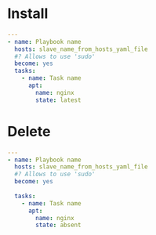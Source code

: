 #                Install

```yaml
---
- name: Playbook name
  hosts: slave_name_from_hosts_yaml_file
  #? Allows to use 'sudo'
  become: yes
  tasks:
    - name: Task name
      apt:
        name: nginx
        state: latest
```










# Delete

```yaml
---
- name: Playbook name
  hosts: slave_name_from_hosts_yaml_file
  #? Allows to use 'sudo'
  become: yes
  
  tasks:
    - name: Task name
      apt:
        name: nginx
        state: absent
```
